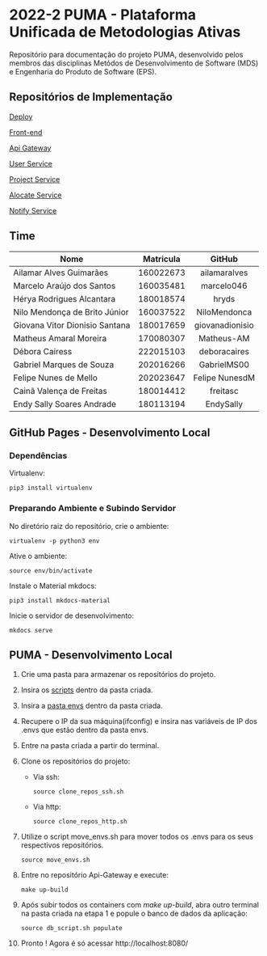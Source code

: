 # 2022-2 PUMA - Plataforma Unificada de Metodologias Ativas

Repositório para documentação do projeto PUMA, desenvolvido pelos membros das disciplinas Metódos de Desenvolvimento de Software (MDS) e Engenharia do Produto de Software (EPS).

## Repositórios de Implementação

[Deploy](https://github.com/fga-eps-mds/2021-2-PUMA-Deploy)

[Front-end](https://github.com/fga-eps-mds/2021-2-PUMA-Frontend)

[Api Gateway](https://github.com/fga-eps-mds/2021-2-PUMA-ApiGateway)

[User Service](https://github.com/fga-eps-mds/2021-2-PUMA-UserService)

[Project Service](https://github.com/fga-eps-mds/2021-2-PUMA-ProjectService)

[Alocate Service](https://github.com/fga-eps-mds/2021-2-PUMA-AlocateService)

[Notify Service](https://github.com/fga-eps-mds/2021-2-PUMA-NotifyService)

## Time

**Nome** | **Matricula** | **GitHub**
---------|:-------------:|:----------:
Ailamar Alves Guimarães | 160022673 | ailamaralves
Marcelo Araújo dos Santos | 160035481 | marcelo046
Hérya Rodrigues Alcantara | 180018574 | hryds
Nilo Mendonça de Brito Júnior | 160037522 | NiloMendonca
Giovana Vitor Dionisio Santana | 180017659 | giovanadionisio
Matheus Amaral Moreira | 170080307 | Matheus-AM
Débora Cairess | 222015103 | deboracaires   
Gabriel Marques de Souza | 202016266 | GabrielMS00
Felipe Nunes de Mello | 202023647 | Felipe NunesdM
Cainã Valença de Freitas | 180014412 | freitasc
Endy Sally Soares Andrade | 180113194 | EndySally


## GitHub Pages - Desenvolvimento Local

### Dependências

Virtualenv:
```console
pip3 install virtualenv
```

### Preparando Ambiente e Subindo Servidor

No diretório raiz do repositório, crie o ambiente:
```console
virtualenv -p python3 env
```

Ative o ambiente:

```console
source env/bin/activate
```

Instale o Material mkdocs:
```console
pip3 install mkdocs-material
```

Inicie o servidor de desenvolvimento:
```console
mkdocs serve
```

## PUMA - Desenvolvimento Local

1. Crie uma pasta para armazenar os repositórios do projeto.

2. Insira os [scripts](https://drive.google.com/drive/folders/11_sBJonAoB_wbzEFLuyG1D0dMOTSvECL?usp=sharing) dentro da pasta criada.

3. Insira a [pasta envs](https://drive.google.com/drive/folders/1bCZ2RPNPU7U_vFwq6A_C2P2FjUKI3q92?usp=sharing) dentro da pasta criada.

4. Recupere o IP da sua máquina(ifconfig) e insira nas variáveis de IP dos .envs que estão dentro da pasta envs.

5. Entre na pasta criada a partir do terminal.

6. Clone os repositórios do projeto:
   - Via ssh:
        ```console
        source clone_repos_ssh.sh
        ```

   - Via http:
        ```console
        source clone_repos_http.sh
        ```

7. Utilize o script move_envs.sh para mover todos os .envs para os seus respectivos repositórios.
    ```console
    source move_envs.sh
    ```

8. Entre no repositório Api-Gateway e execute:
    ```console
    make up-build
    ```

9. Após subir todos os containers com _make up-build_, abra outro terminal na pasta criada na etapa 1 e popule o banco de dados da aplicação:
    ```console
    source db_script.sh populate
    ```

10.   Pronto ! Agora é só acessar http://localhost:8080/
